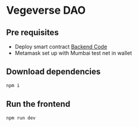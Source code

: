 # Vegeverse DAO

## Pre requisites
- Deploy smart contract [Backend Code](https://github.com/soloplxya/vegeverse-solidity-template)
- Metamask set up with Mumbai test net in wallet

## Download dependencies
```bash
npm i 
```


## Run the frontend
```bash
npm run dev
```
